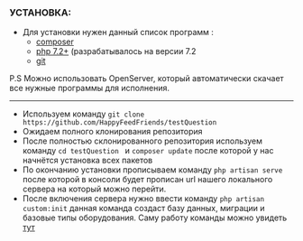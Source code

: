 ### УСТАНОВКА:
+ Для установки нужен данный список программ : 
    + [composer](https://getcomposer.org/)
    + [php 7.2+](https://www.php.net/downloads) (разрабатывалось на версии 7.2
    + [git](https://git-scm.com/)

P.S Можно использовать OpenServer, который автоматически скачает все нужные программы для исполнения.
____

- Используем команду ```git clone https://github.com/HappyFeedFriends/testQuestion```
- Ожидаем полного клонирования репозитория
- После полностью склонированного репозитория используем команду ```cd testQuestion ``` и ``` composer update ``` после которой у нас начнётся установка всех пакетов
- По окончанию установки прописываем команду ```php artisan serve``` после которой в консоли будет прописан url нашего локального сервера на который можно перейти.
- После включения сервера нужно ввести команду ```php artisan custom:init``` данная команда создаст базу данных, миграции и базовые типы оборудования. Саму работу команды можно увидеть [тут](https://github.com/HappyFeedFriends/testQuestion/blob/master/app/Console/Commands/initialize.php#L39-L69)

